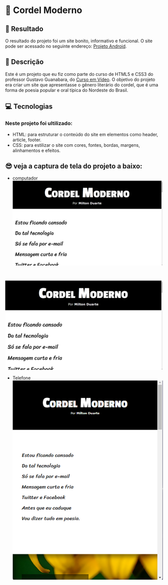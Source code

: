 # 🚀 Cordel Moderno

## 🔗 Resultado

O resultado do projeto foi um site bonito, informativo e funcional.
O site pode ser acessado no seguinte endereço: [Projeto Android](https://mariana549.github.io/cordel-moderno/).

## 📝 Descrição
Este é um projeto que eu fiz como parte do curso de HTML5 e CSS3 do professor Gustavo Guanabara, do [Curso em Vídeo](https://www.youtube.com/@CursoemVideo). O objetivo do projeto era criar um site que apresentasse o gênero literário do cordel, que é uma forma de poesia popular e oral típica do Nordeste do Brasil.

## 💻 Tecnologias

### Neste projeto foi ultilizado:
- HTML: para estruturar o conteúdo do site em elementos como header, article, footer.
- CSS: para estilizar o site com cores, fontes, bordas, margens, alinhamentos e efeitos.


## 😎 veja a captura de tela do projeto a baixo:
- computador
![computador](capturas/desktopCaptura%20de%20tela%202023-11-20%20143033.png)
<br>

![computador segunda imagem](capturas/desktopCaptura%20de%20tela%202023-11-20%20143033.png)
<br>

- Telefone <br>
![telefone](capturas/telefoneCaptura%20de%20tela%202023-11-20%20143054.png)